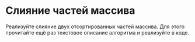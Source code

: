 # Слияние частей массива
Реализуйте слияние двух отсортированных частей массива. Для этого прочитайте ещё раз текстовое описание алгоритма и реализуйте в коде.